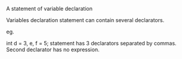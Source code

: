 A statement of variable declaration

Variables declaration statement can contain several declarators.

eg.

int d = 3, e, f = 5;
statement has 3 declarators separated by commas. Second declarator has no expression.
